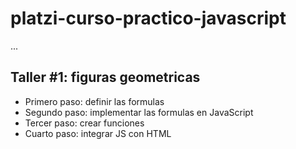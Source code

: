 # platzi-curso-practico-javascript


...


## Taller #1: figuras geometricas


- Primero paso: definir las formulas
- Segundo paso: implementar las formulas en JavaScript 
- Tercer paso: crear funciones
- Cuarto paso: integrar JS con HTML